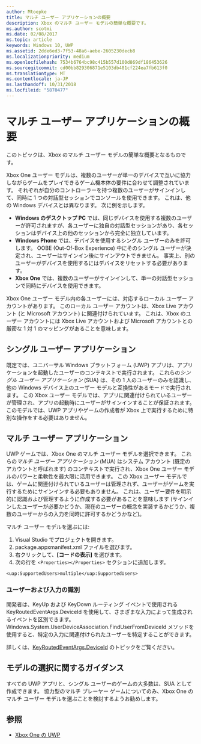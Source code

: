 ```yaml
---
author: Mtoepke
title: マルチ ユーザー アプリケーションの概要
description: Xbox のマルチ ユーザー モデルの簡単な概要です。
ms.author: scotmi
ms.date: 02/08/2017
ms.topic: article
keywords: Windows 10, UWP
ms.assetid: 2dde6ed3-7f53-48a6-aebe-2605230decb8
ms.localizationpriority: medium
ms.openlocfilehash: 7534b6764bc98c415b557d100d869df186453626
ms.sourcegitcommit: cd00bb829306871e5103db481cf224ea7fb613f0
ms.translationtype: MT
ms.contentlocale: ja-JP
ms.lasthandoff: 10/31/2018
ms.locfileid: "5870477"
---
```

# <a name="introduction-to-multi-user-applications"></a>マルチ ユーザー アプリケーションの概要

このトピックは、Xbox のマルチ ユーザー モデルの簡単な概要となるものです。

Xbox One ユーザー モデルは、複数のユーザーが単一のデバイスで互いに協力しながらゲームをプレイできるゲーム機本体の要件に合わせて調整されています。 それぞれが自分のコントローラーを持つ複数のユーザーがサインインして、同時に 1 つの対話型セッションでコンソールを使用できます。 これは、他の Windows デバイスとは異なります。 次に例を示します。
* **Windows のデスクトップ PC** では、同じデバイスを使用する複数のユーザーが許可されますが、各ユーザーに独自の対話型セッションがあり、各セッションはデバイス上の他のセッションから完全に独立しています。
* **Windows Phone** では、デバイスを使用するシングル ユーザーのみを許可します。 OOBE (Out-Of-Box Experience) 中にそのシングル ユーザーが決定され、ユーザーはサインイン後にサインアウトできません。 事実上、別のユーザーがデバイスを使用するにはデバイスをリセットする必要があります。 
* **Xbox One** では、複数のユーザーがサインインして、単一の対話型セッションで同時にデバイスを使用できます。

Xbox One ユーザー モデル内の各ユーザーには、対応するローカル ユーザー アカウントがあります。 このローカル ユーザー アカウントは、Xbox Live アカウント (と Microsoft アカウント) に関連付けられています。 これは、Xbox のユーザー アカウントには Xbox Live アカウントおよび Microsoft アカウントとの厳密な 1 対 1 のマッピングがあることを意味します。

## <a name="single-user-applications"></a>シングル ユーザー アプリケーション
既定では、ユニバーサル Windows プラットフォーム (UWP) アプリは、アプリケーションを起動したユーザーのコンテキストで実行されます。 これらの*シングル ユーザー アプリケーション* (SUA) は、その 1 人のユーザーのみを認識し、他の Windows デバイス上のユーザー モデルと互換性があるモードで実行されます。 この Xbox ユーザー モデルでは、アプリに関連付けられているユーザーが管理され、アプリの起動時にユーザーがサインインすることが保証されます。 このモデルでは、UWP アプリやゲームの作成者が Xbox 上で実行するために特別な操作をする必要はありません。 

## <a name="multi-user-applications"></a>マルチ ユーザー アプリケーション
UWP ゲームでは、Xbox One のマルチ ユーザー モデルを選択できます。 これらの*マルチ ユーザー アプリケーション* (MUA) はシステム アカウント (既定のアカウントと呼ばれます) のコンテキストで実行され、Xbox One ユーザー モデルのパワーと柔軟性を最大限に活用できます。 この Xbox ユーザー モデルでは、ゲームに関連付けられているユーザーは管理されず、ユーザーがゲームを実行するためにサインインする必要もありません。 これは、ユーザー要件を明示的に認識および管理するように作成する必要があることを意味します (サインインしたユーザーが必要かどうか、現在のユーザーの概念を実装するかどうか、複数のユーザーからの入力を同時に許可するかどうかなど)。
   
マルチ ユーザー モデルを選ぶには:   
1. Visual Studio でプロジェクトを開きます。   
2. package.appxmanifest.xml ファイルを選びます。   
3. 右クリックして、**[コードの表示]** を選びます。   
4. 次の行を `<Properties></Properties>` セクションに追加します。

```
<uap:SupportedUsers>multiple</uap:SupportedUsers>
```

### <a name="identifying-users-and-inputs"></a>ユーザーおよび入力の識別
開発者は、KeyUp および KeyDown ルーティング イベントで使用される KeyRoutedEventArgs.DeviceId を使用して、さまざまな入力によって生成されるイベントを区別できます。
Windows.System.UserDeviceAssociation.FindUserFromDeviceId メソッドを使用すると、特定の入力に関連付けられたユーザーを特定することができます。

詳しくは、[KeyRoutedEventArgs.DeviceId](https://msdn.microsoft.com/library/windows/apps/windows.ui.xaml.input.keyroutedeventargs.deviceid) のトピックをご覧ください。


## <a name="guidance-on-which-model-to-choose"></a>モデルの選択に関するガイダンス
すべての UWP アプリと、シングル ユーザーのゲームの大多数は、SUA として作成できます。 協力型のマルチ プレーヤー ゲームについてのみ、Xbox One のマルチ ユーザー モデルを選ぶことを検討するようお勧めします。

## <a name="see-also"></a>参照
- [Xbox One の UWP](index.md)

